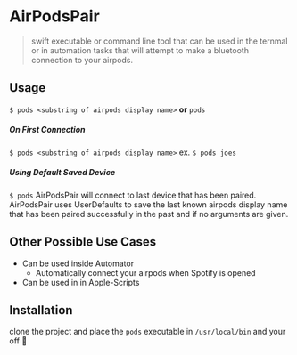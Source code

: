 # AirPodsPair
> swift executable or command line tool that can be used in the ternmal or in automation tasks that will attempt to make a bluetooth connection to your airpods.

## Usage
``$ pods <substring of airpods display name>`` **or** `pods`
##### On First Connection
`$ pods <substring of airpods display name>`
ex. `$ pods joes`
##### Using Default Saved Device
`$ pods`
AirPodsPair will connect to last device that has been paired. AirPodsPair uses UserDefaults to save the last known airpods display name that has been paired successfully in the past and if no arguments are given.

## Other Possible Use Cases
* Can be used inside Automator
    * Automatically connect your airpods when Spotify is opened 
* Can be used in in Apple-Scripts

## Installation 

clone the project and place the `pods` executable in `/usr/local/bin` and your off 🚀

